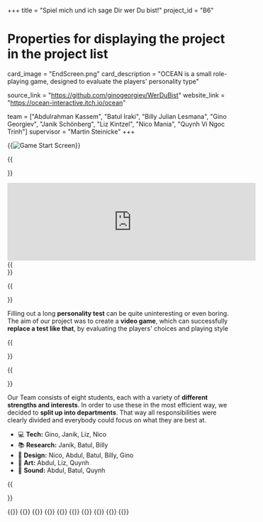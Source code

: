 +++
title = "Spiel mich und ich sage Dir wer Du bist!"
project_id = "B6"

# Properties for displaying the project in the project list
card_image = "EndScreen.png"
card_description = "OCEAN is a small role-playing game, designed to evaluate the players' personality type"


source_link = "https://github.com/ginogeorgiev/WerDuBist"
website_link = "https://ocean-interactive.itch.io/ocean"

team = ["Abdulrahman Kassem", "Batul Iraki", "Billy Julian Lesmana", "Gino Georgiev", "Janik Schönberg", "Liz Kintzel", "Nico Mania", "Quynh Vi Ngoc Trinh"]
supervisor = "Martin Steinicke"
+++

{{<image src="StartScreen.png" alt="Game Start Screen" >}}

{{<section title="Our Game">}}
<iframe frameborder="0" src="https://itch.io/embed/1372925?border_width=5&amp;bg_color=2a3247&amp;fg_color=ffffff&amp;link_color=f0c45d&amp;border_color=7281ab" width="560" height="175"><a href="https://ocean-interactive.itch.io/ocean">OCEAN by OCEAN-Interactive, OblivionSword, zorogreenhead, Abdool, quynhvi, kinasch, dev_mania, Gino Georgiev, Chaotic--Pan</a></iframe>
{{</section>}}


[comment]: <> ({{<mediathek id="cdb9d4bc8432e2ebca013c0ce410e240" >}})

[comment]: <> ({{<quote source="https://developer.mozilla.org/en-US/docs/Web/HTML/Element/blockquote" caption="- somebody who cannot swim">}})

[comment]: <> (good game. 10/10 makes me want to be stranded on a deserted island)

[comment]: <> ({{</quote>}})


{{<section title="Our Goal">}}

Filling out a long **personality test** can be quite uninteresting or even boring.
The aim of our project was to create a **video game**, which can successfully **replace a test like that**, 
by evaluating the players' choices and playing style

{{</section>}}


{{<section title="The Team">}}

Our Team consists of eight students, each with a variety of **different strengths and interests**. In order to use these 
in the most efficient way, we decided to **split up into  departments**. That way all responsibilities were clearly divided 
and everybody could focus on what they are best at.

- 💻 **Tech:** Gino, Janik, Liz, Nico
- 📚 **Research:** Janik, Batul, Billy
- 🚀 **Design:** Nico, Abdul, Batul, Billy, Gino
- 🎨 **Art:** Abdul, Liz, Quynh
- 🎵 **Sound:** Abdul, Batul, Quynh


{{</section >}}


{{<gallery>}}
{{<team-member image="Abdul.png" name="Abdul">}}
{{<team-member image="Batul.png" name="Batul">}}
{{<team-member image="Billy.png" name="Billy">}}
{{<team-member image="Gino.png" name="Gino">}}
{{<team-member image="Janik.png" name="Janik">}}
{{<team-member image="Liz.png" name="Liz">}}
{{<team-member image="Nico.png" name="Nico">}}
{{<team-member image="Quynh_.png" name="Quynh">}}
{{</gallery>}}